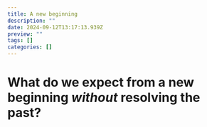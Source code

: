 ```yaml
---
title: A new beginning
description: ""
date: 2024-09-12T13:17:13.939Z
preview: ""
tags: []
categories: []
---
```


# What do we expect from a new beginning *without* resolving the past? 
